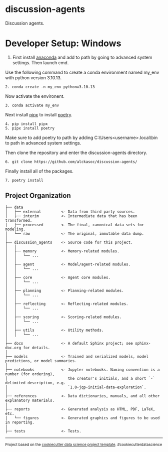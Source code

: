 # discussion-agents

Discussion agents. 

# Developer Setup: Windows

1. First install [anaconda](https://docs.anaconda.com/free/anaconda/install/windows/) and add to path by going to advanced system settings. Then launch cmd.

Use the following command to create a conda environment named my_env with python version 3.10.13.
```
2. conda create -n my_env python=3.10.13
```
Now activate the environent.
```
3. conda activate my_env
```
Next install [pipx](https://pipx.pypa.io/stable/docs/) to install [poetry](https://python-poetry.org/docs/).
```
4. pip install pipx
5. pipx install poetry
```
Make sure to add poetry to path by adding C:\Users\<username>\.local\bin to path in advanced system settings.

Then clone the repository and enter the discussion-agents directory.
``` 
6. git clone https://github.com/alckasoc/discussion-agents/

```
Finally install all of the packages.
```
7. poetry install
```
Project Organization
------------

    ├── data
    │   ├── external         <- Data from third party sources.
    │   ├── interim          <- Intermediate data that has been transformed.
    │   ├── processed        <- The final, canonical data sets for modeling.
    │   └── raw              <- The original, immutable data dump.
    │
    ├── discussion_agents    <- Source code for this project.
    │   │
    │   ├── memory           <- Memory-related modules.
    │   │   └── ...
    │   │
    │   ├── agent            <- Model/agent-related modules.
    │   │   └── ...
    │   │
    │   ├── core             <- Agent core modules.
    │   │   └── ...
    │   │
    │   ├── planning         <- Planning-related modules.
    │   │   └── ...
    │   │
    │   ├── reflecting       <- Reflecting-related modules.
    │   │   └── ...
    │   │
    │   ├── scoring          <- Scoring-related modules.
    │   │   └── ...
    │   │
    │   ├── utils            <- Utility methods.
    │   │   └── ...
    │
    ├── docs                 <- A default Sphinx project; see sphinx-doc.org for details.
    │
    ├── models               <- Trained and serialized models, model predictions, or model summaries.
    │
    ├── notebooks            <- Jupyter notebooks. Naming convention is a number (for ordering),
    │                           the creator's initials, and a short `-` delimited description, e.g.
    │                           `1.0-jqp-initial-data-exploration`.
    │
    ├── references           <- Data dictionaries, manuals, and all other explanatory materials.
    │
    ├── reports              <- Generated analysis as HTML, PDF, LaTeX, etc.
    │   └── figures          <- Generated graphics and figures to be used in reporting.
    │
    ├── tests                <- Tests.

--------

<p><small>Project based on the <a target="_blank" href="https://drivendata.github.io/cookiecutter-data-science/">cookiecutter data science project template</a>. #cookiecutterdatascience</small></p>
